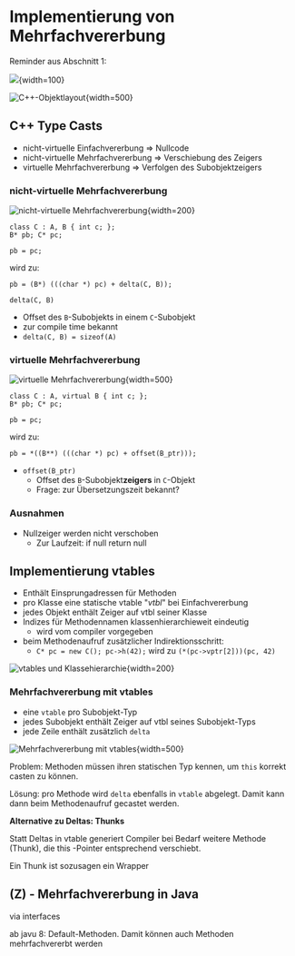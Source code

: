 

# Implementierung von Mehrfachvererbung

Reminder aus Abschnitt 1:

![](assets/markdown-img-paste-20170925162500628.png){width=100}

![C++-Objektlayout](assets/markdown-img-paste-20170925162343872.png){width=500}


## C++ Type Casts

* nicht-virtuelle Einfachvererbung ⇒ Nullcode
* nicht-virtuelle Mehrfachvererbung ⇒ Verschiebung des Zeigers
* virtuelle Mehrfachvererbung ⇒ Verfolgen des Subobjektzeigers

### nicht-virtuelle Mehrfachvererbung

![nicht-virtuelle Mehrfachvererbung](assets/markdown-img-paste-20170925163820539.png){width=200}

	class C : A, B { int c; };
	B* pb; C* pc;

	pb = pc;

wird zu:

	pb = (B*) (((char *) pc) + delta(C, B));

`delta(C, B)`

* Offset des `B`-Subobjekts in einem `C`-Subobjekt
* zur compile time bekannt
* `delta(C, B) = sizeof(A)`


### virtuelle Mehrfachvererbung

![virtuelle Mehrfachvererbung](assets/markdown-img-paste-20170925164105393.png){width=500}

	class C : A, virtual B { int c; };
	B* pb; C* pc;

	pb = pc;

wird zu:

	pb = *((B**) (((char *) pc) + offset(B_ptr)));


* `offset(B_ptr)`
	*  Offset des `B`-Subobjekt**zeigers** in `C`-Objekt
	* Frage: zur Übersetzungszeit bekannt?

### Ausnahmen

* Nullzeiger werden nicht verschoben
	* Zur Laufzeit: if null return null

## Implementierung vtables

* Enthält Einsprungadressen für Methoden
* pro Klasse eine statische vtable "_vtbl_" bei Einfachvererbung
* jedes Objekt enthält Zeiger auf vtbl seiner Klasse
* Indizes für Methodennamen klassenhierarchieweit eindeutig
	* wird vom compiler vorgegeben
* beim Methodenaufruf zusätzlicher Indirektionsschritt:
	* `C* pc = new C(); pc->h(42);` wird zu `(*(pc->vptr[2]))(pc, 42)`

![vtables  und Klassehierarchie](assets/markdown-img-paste-20170925165056907.png){width=200}

### Mehrfachvererbung mit vtables

* eine `vtable` pro Subobjekt-Typ
* jedes Subobjekt enthält Zeiger auf vtbl seines Subobjekt-Typs
* jede Zeile enthält zusätzlich `delta`

![Mehrfachvererbung mit vtables](assets/markdown-img-paste-20170925165202699.png){width=500}

Problem: Methoden müssen ihren statischen Typ kennen, um `this` korrekt casten zu können.

Lösung: pro Methode wird `delta` ebenfalls in `vtable` abgelegt. Damit kann dann beim Methodenaufruf gecastet werden.

**Alternative zu Deltas: Thunks**

Statt Deltas in vtable generiert Compiler bei Bedarf weitere Methode
(Thunk), die this -Pointer entsprechend verschiebt.

Ein Thunk ist sozusagen ein Wrapper

## **(Z)** - Mehrfachvererbung in Java

via interfaces

ab javu 8: Default-Methoden. Damit können auch Methoden mehrfachvererbt werden
